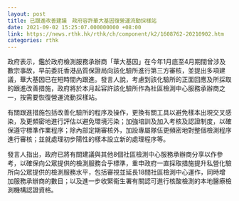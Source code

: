 ```yaml
---
layout: post
title: 已跟進改善建議　政府容許華大基因復營運流動採樣站
date: 2021-09-02 15:25:07.000000000 +08:00
link: https://news.rthk.hk/rthk/ch/component/k2/1608762-20210902.htm
categories: rthk
---
```


政府表示，鑑於政府檢測服務承辦商「華大基因」在今年1月底至4月期間曾涉及數宗事故，早前委託香港品質保證局向該化驗所進行第三方審核，並提出多項建議，華大基因已在短時間內跟進。發言人說，考慮到該化驗所的正面回應及所採取的跟進改善措施，政府將於本月起容許該化驗所作為社區檢測中心服務承辦商之一，按需要恢復營運流動採樣站。

有關跟進措施包括改善化驗所的程序及操作，更換有關工具以避免樣本出現交叉感染，及更頻密地進行評估以避免環境污染；加強培訓及加入考核及認證制度，以確保遵守標準作業程序；除內部定期審核外，加設專屬隊伍更頻密地對整個檢測程序進行審核；並就處理初步陽性的樣本設立新的處理程序等。

發言人指出，政府已將有關建議與其他8個社區檢測中心服務承辦商分享以作參考，以確保向公眾提供的檢測服務合乎標準，重申政府一直採取措施提升私營化驗所向公眾提供的檢測服務水平，包括審視並延長18間社區檢測中心運作，同時增加服務承辦商的數目；以及進一步收緊衞生署有關認可進行核酸檢測的本地醫療檢測機構認證資格。

